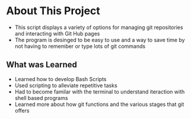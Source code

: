# About This Project
- This script displays a variety of options for managing git repositories and interacting with Git Hub pages
- The program is desinged to be easy to use and a way to save time by not having to remember or type lots of git commands

## What was Learned
- Learned how to develop Bash Scripts
- Used scripting to alleviate repetitive tasks
- Had to become familar with the terminal to understand iteraction with shell based programs
- Learned more about how git functions and the various stages that git offers
